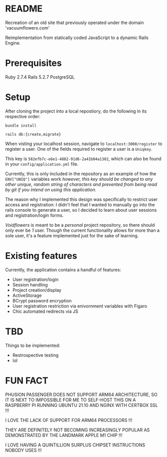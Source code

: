 # README

Recreation of an old site that previously operated under the domain 'vacuumflowers.com'

Reimplementation from statically coded JavaScript to a dynamic Rails Engine. 

# Prerequisites
Ruby 2.7.4
Rails 5.2.7
PostgreSQL

# Setup
After cloning the project into a local repostiory, do the following in its respective order:

`bundle install`

`rails db:{create,migrate}`

When visting your localhost session, navigate to `localhost:3000/register` to register a user. One of the fields required to register a user is a `Uniqkey`. 

This key is `582efb7c-e6e1-4882-91d6-2a41b04a1302`, which can also be found in your `config/application.yml` file. 

Currently, this is only included in the repository as an example of how the `ENV["UNIQ"]` variables work _however, this key should be changed to any other unique, random string of characters and prevented from being read by git if you intend on using this application._ 

The reason why I implemented this design was specifically to restrict user access and registration: I didn't feel that I wanted to manually go into the rails console to generate a user, so I decided to learn about user sessions and registration/login forms.

_Voidflowers_ is meant to be a _personal_ project repository, so there should only ever be _1_ user. Though the current functionality allows for more than a sole user, it's a feature implemented just for the sake of learning. 

# Existing features
Currently, the application contains a handful of features:

  * User registration/login
  * Session handling
  * Project creation/display
  * ActiveStorage 
  * BCrypt password encryption
  * User registration restriction via enivornment variables with Figaro
  * Chic automated redirects via JS



# TBD
Things to be implemented:

  * Restrospective testing 
  * lol
 
# FUN FACT

PHUSION PASSENGER DOES NOT SUPPORT ARM64 ARCHITECTURE, SO IT IS NEXT TO IMPOSSIBLE FOR ME TO SELF-HOST THIS ON A RASPBERRY PI RUNNING UBUNTU 21.10 AND NGINX WITH CERTBOX SSL !!!

I LOVE THE LACK OF SUPPORT FOR ARM64 PROCESSORS !!! 

THEY ARE DEFINITELY NOT BECOMING INCREASINGLY POPULAR AS DEMONSTRATED BY THE LANDMARK APPLE M1 CHIP !!!

I LOVE HAVING A QUINTILLION SURPLUS CHIPSET INSTRUCTIONS NOBODY USES !!! 
